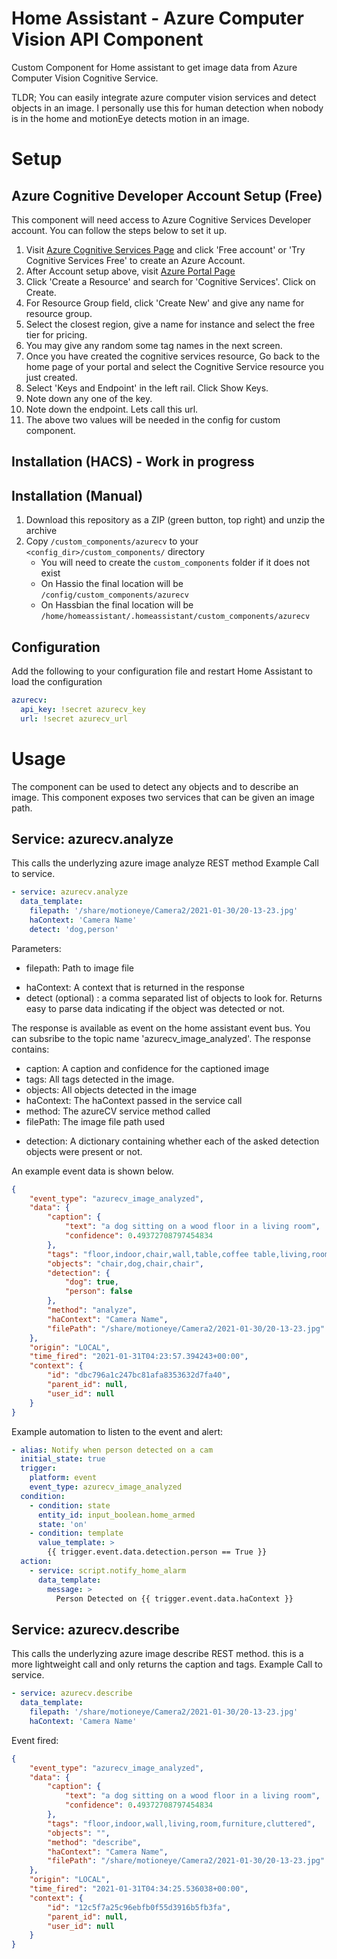 # Home Assistant - Azure Computer Vision API Component
Custom Component for Home assistant to get image data from Azure Computer Vision Cognitive Service.

TLDR; You can easily integrate azure computer vision services and detect objects in an image. I personally use this for human detection when nobody is in the home and motionEye detects motion in an image.

# Setup
## Azure Cognitive Developer Account Setup (Free)
This component will need access to Azure Cognitive Services Developer account. You can follow the steps below to set it up.
1. Visit [Azure Cognitive Services Page](https://azure.microsoft.com/en-us/services/cognitive-services/) and click 'Free account' or 'Try Cognitive Services Free' to create an Azure Account.
2. After Account setup above, visit [Azure Portal Page](https://portal.azure.com/#home)
3. Click 'Create a Resource' and search for 'Cognitive Services'. Click on Create.
4. For Resource Group field, click 'Create New' and give any name for resource group.
5. Select the closest region, give a name for instance and select the free tier for pricing.
6. You may give any random some tag names in the next screen. 
7. Once you have created the cognitive services resource, Go back to the home page of your portal and select the Cognitive Service resource you just created.
8. Select 'Keys and Endpoint' in the left rail. Click Show Keys.
9.  Note down any one of the key.
10. Note down the endpoint. Lets call this url.
11. The above two values will be needed in the config for custom component.

## Installation (HACS) - Work in progress
<!-- 1. Have [HACS](https://github.com/custom-components/hacs) installed, this will allow you to easily update
2. Add `https://github.com/vivektiwari1986/azurecv` as a [custom repository](https://custom-components.github.io/hacs/usage/settings/#add-custom-repositories) as Type: Integration
3. Click install under "TBA", restart your instance. -->

## Installation (Manual)
1. Download this repository as a ZIP (green button, top right) and unzip the archive
2. Copy `/custom_components/azurecv` to your `<config_dir>/custom_components/` directory
   * You will need to create the `custom_components` folder if it does not exist
   * On Hassio the final location will be `/config/custom_components/azurecv`
   * On Hassbian the final location will be `/home/homeassistant/.homeassistant/custom_components/azurecv`

## Configuration
Add the following to your configuration file and restart Home Assistant to load the configuration

```yaml
azurecv:
  api_key: !secret azurecv_key
  url: !secret azurecv_url
```

# Usage
The component can be used to detect any objects and to describe an image. This component exposes two services that can be given an image path.

## Service: azurecv.analyze
This calls the underlyzing azure image analyze REST method
Example Call to service.
```yaml
- service: azurecv.analyze
  data_template:
    filepath: '/share/motioneye/Camera2/2021-01-30/20-13-23.jpg'
    haContext: 'Camera Name'
    detect: 'dog,person'
```
Parameters:
* filepath: Path to image file
<!-- * fileurl: Alternatively, an internet accessible url for the image -->
* haContext: A context that is returned in the response
* detect (optional) : a comma separated list of objects to look for. Returns easy to parse data indicating if the object was detected or not.

The response is available as event on the home assistant event bus. You can subsribe to the topic name 'azurecv_image_analyzed'. The response contains:
* caption: A caption and confidence for the captioned image
* tags: All tags detected in the image.
* objects: All objects detected in the image
* haContext: The haContext passed in the service call
* method: The azureCV service method called
* filePath: The image file path used
<!-- * fileUrl: the image file url used -->
* detection: A dictionary containing whether each of the asked detection objects were present or not.

 An example event data is shown below.

```json
{
    "event_type": "azurecv_image_analyzed",
    "data": {
        "caption": {
            "text": "a dog sitting on a wood floor in a living room",
            "confidence": 0.49372708797454834
        },
        "tags": "floor,indoor,chair,wall,table,coffee table,living,room,couch,desk,kitchen & dining room table,house,studio couch,flooring,sofa bed,bed,hardwood,furniture,cluttered",
        "objects": "chair,dog,chair,chair",
        "detection": {
            "dog": true,
            "person": false
        },
        "method": "analyze",
        "haContext": "Camera Name",
        "filePath": "/share/motioneye/Camera2/2021-01-30/20-13-23.jpg"
    },
    "origin": "LOCAL",
    "time_fired": "2021-01-31T04:23:57.394243+00:00",
    "context": {
        "id": "dbc796a1c247bc81afa8353632d7fa40",
        "parent_id": null,
        "user_id": null
    }
}
```

Example automation to listen to the event and alert:
```yaml
- alias: Notify when person detected on a cam
  initial_state: true
  trigger:
    platform: event
    event_type: azurecv_image_analyzed
  condition:
    - condition: state
      entity_id: input_boolean.home_armed
      state: 'on'
    - condition: template
      value_template: >
        {{ trigger.event.data.detection.person == True }}
  action:
    - service: script.notify_home_alarm
      data_template:
        message: >
          Person Detected on {{ trigger.event.data.haContext }}
```

## Service: azurecv.describe
This calls the underlyzing azure image describe REST method. this is a more lightweight call and only returns the caption and tags.
Example Call to service.
```yaml
- service: azurecv.describe
  data_template:
    filepath: '/share/motioneye/Camera2/2021-01-30/20-13-23.jpg'
    haContext: 'Camera Name'
```

Event fired:
```json
{
    "event_type": "azurecv_image_analyzed",
    "data": {
        "caption": {
            "text": "a dog sitting on a wood floor in a living room",
            "confidence": 0.49372708797454834
        },
        "tags": "floor,indoor,wall,living,room,furniture,cluttered",
        "objects": "",
        "method": "describe",
        "haContext": "Camera Name",
        "filePath": "/share/motioneye/Camera2/2021-01-30/20-13-23.jpg"
    },
    "origin": "LOCAL",
    "time_fired": "2021-01-31T04:34:25.536038+00:00",
    "context": {
        "id": "12c5f7a25c96ebfb0f55d3916b5fb3fa",
        "parent_id": null,
        "user_id": null
    }
}
```
